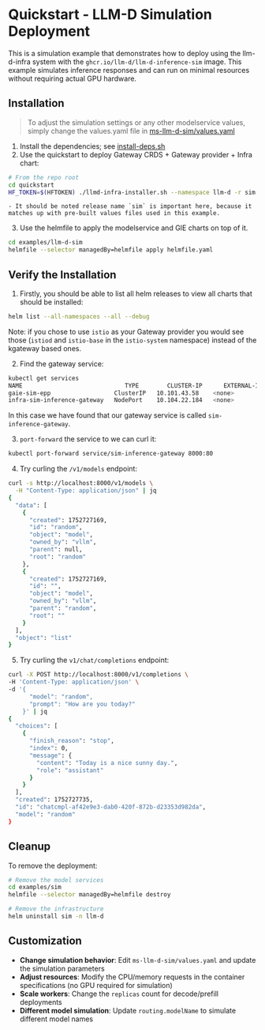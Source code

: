 # Quickstart - LLM-D Simulation Deployment

This is a simulation example that demonstrates how to deploy using the llm-d-infra system with the `ghcr.io/llm-d/llm-d-inference-sim` image. This example simulates inference responses and can run on minimal resources without requiring actual GPU hardware.

## Installation

> To adjust the simulation settings or any other modelservice values, simply change the values.yaml file in [ms-llm-d-sim/values.yaml](ms-llm-d-sim/values.yaml)

1. Install the dependencies; see [install-deps.sh](../../install-deps.sh)
2. Use the quickstart to deploy Gateway CRDS + Gateway provider + Infra chart:

```bash
# From the repo root
cd quickstart
HF_TOKEN=$(HFTOKEN) ./llmd-infra-installer.sh --namespace llm-d -r sim --gateway kgateway
```

    - It should be noted release name `sim` is important here, because it matches up with pre-built values files used in this example.

3. Use the helmfile to apply the modelservice and GIE charts on top of it.

```bash
cd examples/llm-d-sim
helmfile --selector managedBy=helmfile apply helmfile.yaml
```

## Verify the Installation

1. Firstly, you should be able to list all helm releases to view all charts that should be installed:

```bash
helm list --all-namespaces --all --debug
```

Note: if you chose to use `istio` as your Gateway provider you would see those (`istiod` and `istio-base` in the `istio-system` namespace) instead of the kgateway based ones.

2. Find the gateway service:

```bash
kubectl get services
NAME                             TYPE        CLUSTER-IP      EXTERNAL-IP   PORT(S)             AGE
gaie-sim-epp                  ClusterIP   10.101.43.58    <none>        9002/TCP,9090/TCP   29m
infra-sim-inference-gateway   NodePort    10.104.22.184   <none>        80:31233/TCP        95m
```

In this case we have found that our gateway service is called `sim-inference-gateway`.

3. `port-forward` the service to we can curl it:

```bash
kubectl port-forward service/sim-inference-gateway 8000:80
```

4. Try curling the `/v1/models` endpoint:

```bash
curl -s http://localhost:8000/v1/models \
  -H "Content-Type: application/json" | jq
{
  "data": [
    {
      "created": 1752727169,
      "id": "random",
      "object": "model",
      "owned_by": "vllm",
      "parent": null,
      "root": "random"
    },
    {
      "created": 1752727169,
      "id": "",
      "object": "model",
      "owned_by": "vllm",
      "parent": "random",
      "root": ""
    }
  ],
  "object": "list"
}
```

5. Try curling the `v1/chat/completions` endpoint:

```bash
curl -X POST http://localhost:8000/v1/completions \
-H 'Content-Type: application/json' \
-d '{
      "model": "random",
      "prompt": "How are you today?"
    }' | jq
{
  "choices": [
    {
      "finish_reason": "stop",
      "index": 0,
      "message": {
        "content": "Today is a nice sunny day.",
        "role": "assistant"
      }
    }
  ],
  "created": 1752727735,
  "id": "chatcmpl-af42e9e3-dab0-420f-872b-d23353d982da",
  "model": "random"
}
```

## Cleanup

To remove the deployment:

```bash
# Remove the model services
cd examples/sim
helmfile --selector managedBy=helmfile destroy

# Remove the infrastructure
helm uninstall sim -n llm-d
```

## Customization

- **Change simulation behavior**: Edit `ms-llm-d-sim/values.yaml` and update the simulation parameters
- **Adjust resources**: Modify the CPU/memory requests in the container specifications (no GPU required for simulation)
- **Scale workers**: Change the `replicas` count for decode/prefill deployments
- **Different model simulation**: Update `routing.modelName` to simulate different model names
